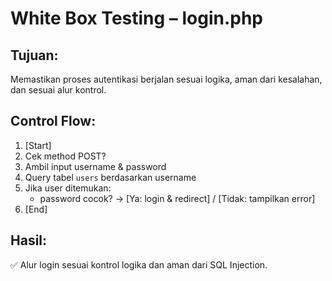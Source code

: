 # White Box Testing – login.php

## Tujuan:
Memastikan proses autentikasi berjalan sesuai logika, aman dari kesalahan, dan sesuai alur kontrol.

## Control Flow:
1. [Start]
2. Cek method POST?
3. Ambil input username & password
4. Query tabel `users` berdasarkan username
5. Jika user ditemukan:
   - password cocok? → [Ya: login & redirect] / [Tidak: tampilkan error]
6. [End]

## Hasil:
✅ Alur login sesuai kontrol logika dan aman dari SQL Injection.

